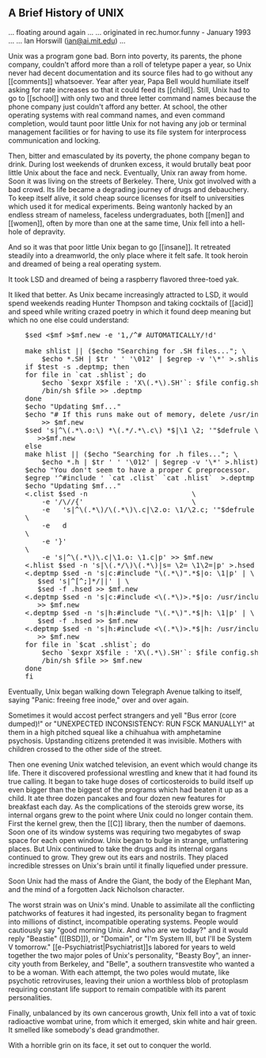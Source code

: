 ## A Brief History of UNIX

... floating around again ...
... originated in rec.humor.funny - January 1993 ...
... Ian Horswill (ian@ai.mit.edu) ...

Unix was a program gone bad. Born into poverty, its parents, the phone company, couldn't afford more than a roll of teletype paper a year, so Unix never had decent documentation and its source files had to go without any [[comments]] whatsoever.  Year after year, Papa Bell would humiliate itself asking for rate increases so that it could feed its [[child]].  Still, Unix had to go to [[school]] with only two and three letter command names because the phone company just couldn't afford any better.  At school, the other operating systems with real command names, and even command completion, would taunt poor little Unix for not having any job or terminal management facilities or for having to use its file system for interprocess communication and locking. 

Then, bitter and emasculated by its poverty, the phone company began to drink. During lost weekends of drunken excess, it would brutally beat poor little Unix about the face and neck. Eventually, Unix ran away from home.  Soon it was living on the streets of Berkeley.  There, Unix got involved with a bad crowd.  Its life became a degrading journey of drugs and debauchery.  To keep itself alive, it sold cheap source licenses for itself to universities which used it for medical experiments.  Being wantonly hacked by an endless stream of nameless, faceless undergraduates, both [[men]] and [[women]], often by more than one at the same time, Unix fell into a hell-hole of depravity. 

And so it was that poor little Unix began to go [[insane]].  It retreated steadily into a dreamworld, the only place where it felt safe.  It took heroin and dreamed of being a real operating system. 

It took LSD and dreamed of being a raspberry flavored three-toed yak. 

It liked that better.  As Unix became increasingly attracted to LSD, it would spend weekends reading Hunter Thompson and taking cocktails of [[acid]] and speed while writing crazed poetry in which it found deep meaning but which no one else could understand:

<pre>
    $sed <$mf >$mf.new -e '1,/^# AUTOMATICALLY/!d'

    make shlist || ($echo "Searching for .SH files..."; \
	    $echo *.SH | $tr ' ' '\012' | $egrep -v '\*' >.shlist)
    if $test -s .deptmp; then
	for file in `cat .shlist`; do
	    $echo `$expr X$file : 'X\(.*\).SH'`: $file config.sh \; \
		/bin/sh $file >> .deptmp
	done
	$echo "Updating $mf..."
	$echo "# If this runs make out of memory, delete /usr/include lines." \
	    >> $mf.new
	$sed 's|^\(.*\.o:\) *\(.*/.*\.c\) *$|\1 \2; '"$defrule \2|" .deptmp \
	   >>$mf.new
    else
	make hlist || ($echo "Searching for .h files..."; \
	    $echo *.h | $tr ' ' '\012' | $egrep -v '\*' >.hlist)
	$echo "You don't seem to have a proper C preprocessor.  Using grep instead."
	$egrep '^#include ' `cat .clist` `cat .hlist`  >.deptmp
	$echo "Updating $mf..."
	<.clist $sed -n							\
	    -e '/\//{'							\
	    -e   's|^\(.*\)/\(.*\)\.c|\2.o: \1/\2.c; '"$defrule \1/\2.c|p"
	\
	    -e   d							
	\
	    -e '}'							
	\
	    -e 's|^\(.*\)\.c|\1.o: \1.c|p' >> $mf.new
	<.hlist $sed -n 's|\(.*/\)\(.*\)|s= \2= \1\2=|p' >.hsed
	<.deptmp $sed -n 's|c:#include "\(.*\)".*$|o: \1|p' | \
	   $sed 's|^[^;]*/||' | \
	   $sed -f .hsed >> $mf.new
	<.deptmp $sed -n 's|c:#include <\(.*\)>.*$|o: /usr/include/\1|p' \
	   >> $mf.new
	<.deptmp $sed -n 's|h:#include "\(.*\)".*$|h: \1|p' | \
	   $sed -f .hsed >> $mf.new
	<.deptmp $sed -n 's|h:#include <\(.*\)>.*$|h: /usr/include/\1|p' \
	   >> $mf.new
	for file in `$cat .shlist`; do
	    $echo `$expr X$file : 'X\(.*\).SH'`: $file config.sh \; \
		/bin/sh $file >> $mf.new
	done
    fi
</pre>

Eventually, Unix began walking down Telegraph Avenue talking to itself, saying "Panic: freeing free inode," over and over again.

Sometimes it would accost perfect strangers and yell "Bus error (core dumped)!" or "UNEXPECTED INCONSISTENCY: RUN FSCK MANUALLY!" at them in a high pitched squeal like a chihuahua with amphetamine psychosis.  Upstanding citizens pretended it was invisible.  Mothers with children crossed to the other side of the street. 

Then one evening Unix watched television, an event which would change its life.  There it discovered professional wrestling and knew that it had found its true calling.  It began to take huge doses of corticosteroids to build itself up even bigger than the biggest of the programs which had beaten it up as a child.  It ate three dozen pancakes and four dozen new features for breakfast each day.  As the complications of the steroids grew worse, its internal organs grew to the point where Unix could no longer contain them.  First the kernel grew, then the [[C]] library, then the number of daemons.  Soon one of its window systems was requiring two megabytes of swap space for each open window.  Unix began to bulge in strange, unflattering places.  But Unix continued to take the drugs and its internal organs continued to grow.  They grew out its ears and nostrils.  They placed incredible stresses on Unix's brain until it finally liquefied under pressure. 

Soon Unix had the mass of Andre the Giant, the body of the Elephant Man, and the mind of a forgotten Jack Nicholson character. 

The worst strain was on Unix's mind.  Unable to assimilate all the conflicting patchworks of features it had ingested, its personality began to fragment into millions of distinct, incompatible operating systems.  People would cautiously say "good morning Unix.  And who are we today?" and it would reply "Beastie" ([[BSD]]), or "Domain", or "I'm System III, but I'll be System V tomorrow."  [[e-Psychiatrist|Psychiatrist]]s labored for years to weld together the two major poles of Unix's personality, "Beasty Boy", an inner-city youth from Berkeley, and "Belle", a southern transvestite who wanted a to be a woman.
With each attempt, the two poles would mutate, like psychotic retroviruses, leaving their union a worthless blob of protoplasm requiring constant life support to remain compatible with its parent personalities. 

Finally, unbalanced by its own cancerous growth, Unix fell into a vat of toxic radioactive wombat urine, from which it emerged, skin white and hair green.   It smelled like somebody's dead grandmother. 

With a horrible grin on its face, it set out to conquer the world.